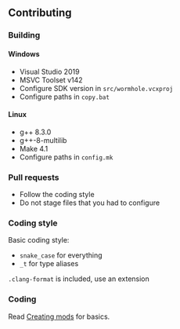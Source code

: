 ## Contributing

### Building

#### Windows
- Visual Studio 2019
- MSVC Toolset v142
- Configure SDK version in `src/wormhole.vcxproj`
- Configure paths in `copy.bat`

#### Linux
- g++ 8.3.0
- g++-8-multilib
- Make 4.1
- Configure paths in `config.mk`

### Pull requests
- Follow the coding style
- Do not stage files that you had to configure

### Coding style
Basic coding style:
- `snake_case` for everything
- `_t` for type aliases

`.clang-format` is included, use an extension

### Coding
Read [Creating mods](creating_mods.md) for basics.